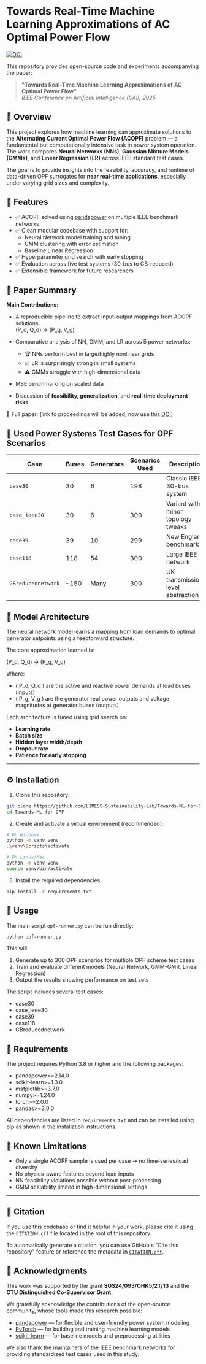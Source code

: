 # Towards Real-Time Machine Learning Approximations of AC Optimal Power Flow
[![DOI](https://zenodo.org/badge/964373548.svg)](https://doi.org/10.5281/zenodo.15193155)

This repository provides open-source code and experiments accompanying the paper:

> **"Towards Real-Time Machine Learning Approximations of AC Optimal Power Flow"**  
> *IEEE Conference on Artificial Intelligence (CAI), 2025*

## 📄 Overview

This project explores how machine learning can approximate solutions to the **Alternating Current Optimal Power Flow (ACOPF)** problem — a fundamental but computationally intensive task in power system operation. The work compares **Neural Networks (NNs)**, **Gaussian Mixture Models (GMMs)**, and **Linear Regression (LR)** across IEEE standard test cases.

The goal is to provide insights into the feasibility, accuracy, and runtime of data-driven OPF surrogates for **near real-time applications**, especially under varying grid sizes and complexity.

## 🚀 Features

- ✅ ACOPF solved using [pandapower](https://www.pandapower.org/) on multiple IEEE benchmark networks
- ✅ Clean modular codebase with support for:
  - Neural Network model training and tuning
  - GMM clustering with error estimation
  - Baseline Linear Regression
- ✅ Hyperparameter grid search with early stopping
- ✅ Evaluation across five test systems (30-bus to GB-reduced)
- ✅ Extensible framework for future researchers

## 📘 Paper Summary

**Main Contributions:**

- A reproducible pipeline to extract input-output mappings from ACOPF solutions:  
(P_d, Q_d) → (P_g, V_g)

- Comparative analysis of NN, GMM, and LR across 5 power networks:
  - 🏆 NNs perform best in large/highly nonlinear grids
  - 📈 LR is surprisingly strong in small systems
  - ⚠️ GMMs struggle with high-dimensional data

- MSE benchmarking on scaled data  
- Discussion of **feasibility, generalization**, and **real-time deployment risks**

📄 Full paper: (link to proceedings will be added, now use this [DOI](https://doi.org/10.5281/zenodo.15193155))

## 🧪 Used Power Systems Test Cases for OPF Scenarios

| Case               | Buses | Generators | Scenarios Used | Description                          |
|-------------------|-------|------------|----------------|--------------------------------------|
| `case30`          | 30    | 6          | 198            | Classic IEEE 30-bus system           |
| `case_ieee30`     | 30    | 6          | 300            | Variant with minor topology tweaks  |
| `case39`          | 39    | 10         | 299            | New England benchmark                |
| `case118`         | 118   | 54         | 300            | Large IEEE network                   |
| `GBreducednetwork`| ~150  | Many       | 300            | UK transmission-level abstraction    |


## 🧠 Model Architecture

The neural network model learns a mapping from load demands to optimal generator setpoints using a feedforward structure.

The core approximation learned is:

(P_d, Q_d) → (P_g, V_g)

Where:
- \( P_d, Q_d \) are the active and reactive power demands at load buses (inputs)
- \( P_g, V_g \) are the generator real power outputs and voltage magnitudes at generator buses (outputs)

Each architecture is tuned using grid search on:

- **Learning rate**
- **Batch size**
- **Hidden layer width/depth**
- **Dropout rate**
- **Patience for early stopping**

---

## ⚙️ Installation

1. Clone this repository:
```bash
git clone https://github.com/LIMESS-Sustainability-Lab/Towards-ML-for-OPF.git
cd Towards-ML-for-OPF
```

2. Create and activate a virtual environment (recommended):
```bash
# On Windows
python -m venv venv
.\venv\Scripts\activate

# On Linux/Mac
python -m venv venv
source venv/bin/activate
```

3. Install the required dependencies:
```bash
pip install -r requirements.txt
```

## 🚀 Usage

The main script `opf-runner.py` can be run directly:

```bash
python opf-runner.py
```

This will:
1. Generate up to 300 OPF scenarios for multiple OPF scheme test cases
2. Train and evaluate different models (Neural Network, GMM-GMR, Linear Regression)
3. Output the results showing performance on test sets

The script includes several test cases:
- case30
- case_ieee30
- case39
- case118
- GBreducednetwork

## 📃 Requirements

The project requires Python 3.8 or higher and the following packages:
- pandapower>=2.14.0
- scikit-learn>=1.3.0
- matplotlib>=3.7.0
- numpy>=1.24.0
- torch>=2.0.0
- pandas>=2.0.0

All dependencies are listed in `requirements.txt` and can be installed using pip as shown in the installation instructions.

## 📌 Known Limitations

- Only a single ACOPF sample is used per case → no time-series/load diversity  
- No physics-aware features beyond load inputs  
- NN feasibility violations possible without post-processing  
- GMM scalability limited in high-dimensional settings  

---

## 🧩 Citation

If you use this codebase or find it helpful in your work, please cite it using the `CITATION.cff` file located in the root of this repository.

To automatically generate a citation, you can use GitHub's "Cite this repository" feature or reference the metadata in [`CITATION.cff`](./CITATION.cff).


## 🤝 Acknowledgments

This work was supported by the grant **SGS24/093/OHK5/2T/13** and the **CTU Distinguished Co-Supervisor Grant**.

We gratefully acknowledge the contributions of the open-source community, whose tools made this research possible:

- [pandapower](https://www.pandapower.org/) — for flexible and user-friendly power system modeling
- [PyTorch](https://pytorch.org/) — for building and training machine learning models
- [scikit-learn](https://scikit-learn.org/) — for baseline models and preprocessing utilities

We also thank the maintainers of the IEEE benchmark networks for providing standardized test cases used in this study.
